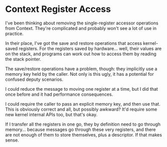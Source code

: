 Context Register Access
=======================

I've been thinking about removing the single-register accessor operations from
Context.  They're complicated and probably won't see a lot of use in practice.

In their place, I've got the save and restore operations that access
kernel-saved registers.  For the registers saved by hardware... well, their
values are on the stack, and programs can work out how to access them by reading
the stack pointer.


The save/restore operations have a problem, though: they implicitly use a memory
key held by the caller.  Not only is this ugly, it has a potential for confused
deputy scenarios.

I could reduce the message to moving one register at a time, but I did that once
before and it had performance consequences.

I could require the caller to pass an explicit memory key, and then use that.
This is obviously correct and all, but possibly awkward?  It'd require some new
kernel internal APIs too, but that's okay.


If I transfer all the registers in one go, they by definition need to go through
memory... because messages go through these very registers, and there are not
enough of them to store themselves, plus a descriptor.  If that makes sense.


